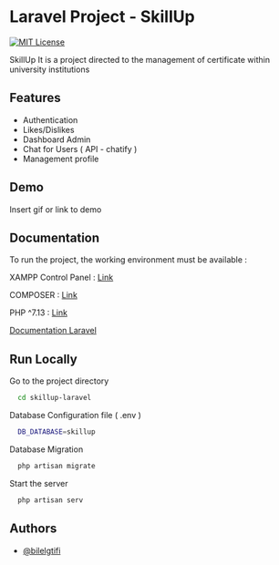 
# Laravel Project - SkillUp 

[![MIT License](https://img.shields.io/static/v1?label=Php&message=7.1.3&color=<COLOR>)](https://choosealicense.com/licenses/mit/)

SkillUp It is a project directed to the management of certificate within university institutions 

## Features

- Authentication
- Likes/Dislikes
- Dashboard Admin 
- Chat for Users ( API - chatify )
- Management profile


## Demo

Insert gif or link to demo


## Documentation

To run the project, the working environment must be available :

XAMPP Control Panel : [Link](https://www.apachefriends.org/download.html)

COMPOSER : [Link](https://getcomposer.org/download/)

PHP ^7.13 : [Link](https://www.php.net/)

[Documentation Laravel](https://laravel.com/docs/9.x)






## Run Locally

Go to the project directory

```bash
  cd skillup-laravel
```

Database Configuration file ( .env )

```bash
  DB_DATABASE=skillup
```

Database Migration

```bash
  php artisan migrate
```

Start the server

```bash
  php artisan serv
```


## Authors

- [@bilelgtifi](https://github.com/bilelgtifi)

